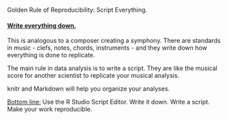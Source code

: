 <p>Golden Rule of Reproducibility: Script Everything.</p>

<h4><u>Write everything down.</u></h4>

<p>This is analogous to a composer creating a symphony. There are standards in music - clefs, notes, chords, instruments - and they write down how everything is done to replicate.</p>

<p>The main rule in data analysis is to write a script. They are like the musical score for another scientist to replicate your musical analysis.</p>

<p>knitr and Markdown will help you organize your analyses.</p>

<p><u>Bottom line:</u> Use the R Studio Script Editor. Write it down. Write a script. Make your work reproducible.</p>